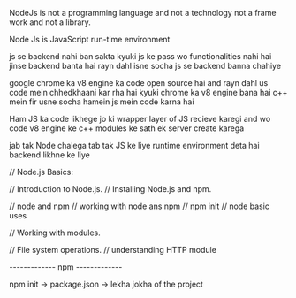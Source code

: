 NodeJs is not a programming language and not a technology not a frame work and not a library.

Node Js is JavaScript run-time environment

js se backend nahi ban sakta
kyuki js ke pass wo functionalities nahi hai jinse backend banta hai
rayn dahl isne socha js se backend banna chahiye

google chrome ka v8 engine ka code open source hai and rayn dahl us code mein chhedkhaani kar rha hai
kyuki chrome ka v8 engine bana hai c++ mein
fir usne socha hamein js mein code karna hai 

Ham JS ka code likhege jo ki wrapper layer of JS recieve karegi and wo code v8 engine ke c++ modules ke sath ek server create karega

jab tak Node chalega tab tak JS ke liye runtime environment deta hai backend likhne ke liye




// Node.js Basics:

// Introduction to Node.js.
// Installing Node.js and npm.

// node and npm 
// working with node ans npm
// npm init
// node basic uses

// Working with modules.

// File system operations.
// understanding HTTP module


------------- npm -------------

npm init -> package.json -> lekha jokha of the project